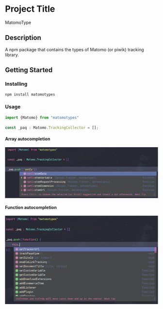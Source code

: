 # Project Title
MatomoType

## Description

A npm package that contains the types of Matomo (or piwik) tracking library.

## Getting Started
### Installing
```shell
npm install matomotypes
```

### Usage
```typescript
import {Matomo} from "matomotypes"

const _paq : Matomo.TrackingCollector = [];
```

#### Array autocompletion
![Alt text](readme_img/array.jpg?raw=true "array autocompletion")

#### Function autocompletion
![Alt text](readme_img/function.jpg?raw=true "function autocompletion")



